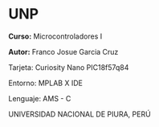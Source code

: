 # UNP

**Curso:** Microcontroladores I

**Autor:** Franco Josue Garcia Cruz

Tarjeta: Curiosity Nano PIC18f57q84

Entorno: MPLAB X IDE

Lenguaje: AMS - C

UNIVERSIDAD NACIONAL DE PIURA, PERÚ
